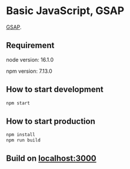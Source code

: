# Basic JavaScript, GSAP

[GSAP](https://greensock.com/gsap/).

## Requirement

node version: 16.1.0

npm version: 7.13.0

## How to start development

```bash
npm start
```

## How to start production

```bash
npm install
npm run build
```

## Build on [localhost:3000](http://localhost:3000/)

